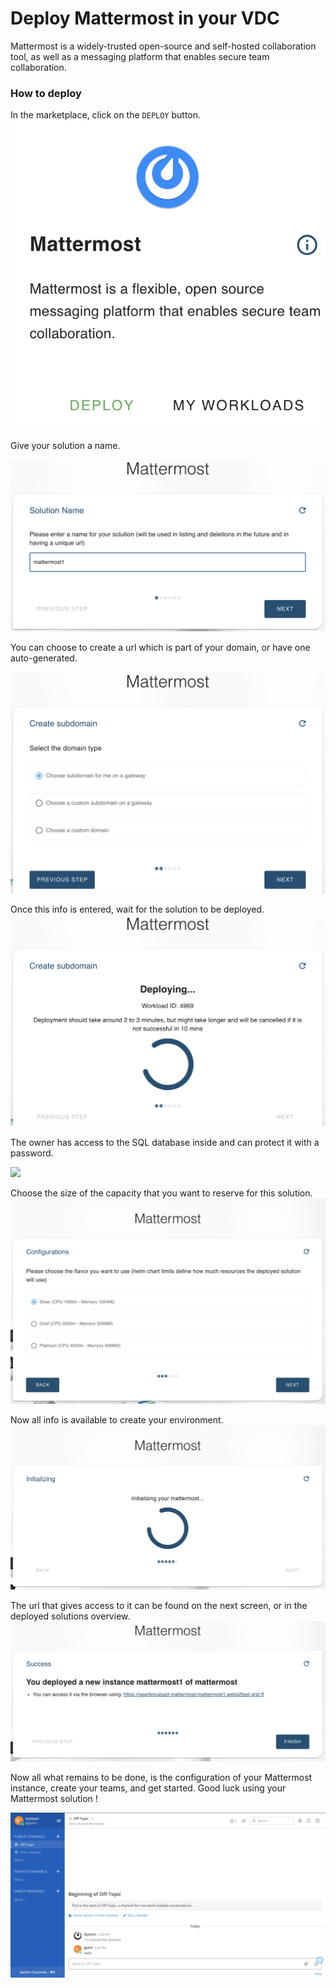 # Deploy Mattermost in your VDC

Mattermost is a widely-trusted open-source and self-hosted collaboration tool, as well as a messaging platform that enables secure team collaboration. 

### How to deploy

In the marketplace, click on the `DEPLOY` button. 
![](./img/evdc_mattermost_01_widget.png)

Give your solution a name.

![](./img/evdc_mattermost_02_chatflow_name1.png)

You can choose to create a url which is part of your domain, or have one auto-generated. 

![](./img/evdc_mattermost_03_chatflow_subdomain.png)

Once this info is entered, wait for the solution to be deployed. 
![](./img/evdc_mattermost_04_chatflow_deploy.png)

The owner has access to the SQL database inside and can protect it with a password. 

![](./img/evdc_mattermost_05_mysql.png)

Choose the size of the capacity that you want to reserve for this solution. 
![](./img/evdc_mattermost_06_chatflow_flavour.png)

Now all info is available to create your environment. 
![](./img/evdc_mattermost_07_chatflow_init.png)

The url that gives access to it can be found on the next screen, or in the deployed solutions overview. 
![](./img/evdc_mattermost_08_chatflow_success.png)

Now all what remains to be done, is the configuration of your Mattermost instance, create your teams, and get started. Good luck using your Mattermost solution !

![](./img/evdc_mattermost_14_mmdashboard.png)

